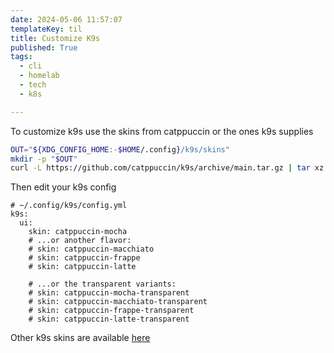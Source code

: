 ```yaml
---
date: 2024-05-06 11:57:07
templateKey: til
title: Customize K9s
published: True
tags:
  - cli
  - homelab
  - tech
  - k8s

---
```


To customize k9s use the skins from catppuccin or the ones k9s supplies

```bash
OUT="${XDG_CONFIG_HOME:-$HOME/.config}/k9s/skins"
mkdir -p "$OUT"
curl -L https://github.com/catppuccin/k9s/archive/main.tar.gz | tar xz -C "$OUT" --strip-components=2 k9s-main/dist
```

Then edit your k9s config

```
# ~/.config/k9s/config.yml
k9s:
  ui:
    skin: catppuccin-mocha
    # ...or another flavor:
    # skin: catppuccin-macchiato
    # skin: catppuccin-frappe
    # skin: catppuccin-latte

    # ...or the transparent variants:
    # skin: catppuccin-mocha-transparent
    # skin: catppuccin-macchiato-transparent
    # skin: catppuccin-frappe-transparent
    # skin: catppuccin-latte-transparent
```

Other k9s skins are available [here](https://github.com/derailed/k9s/tree/master/skins)
